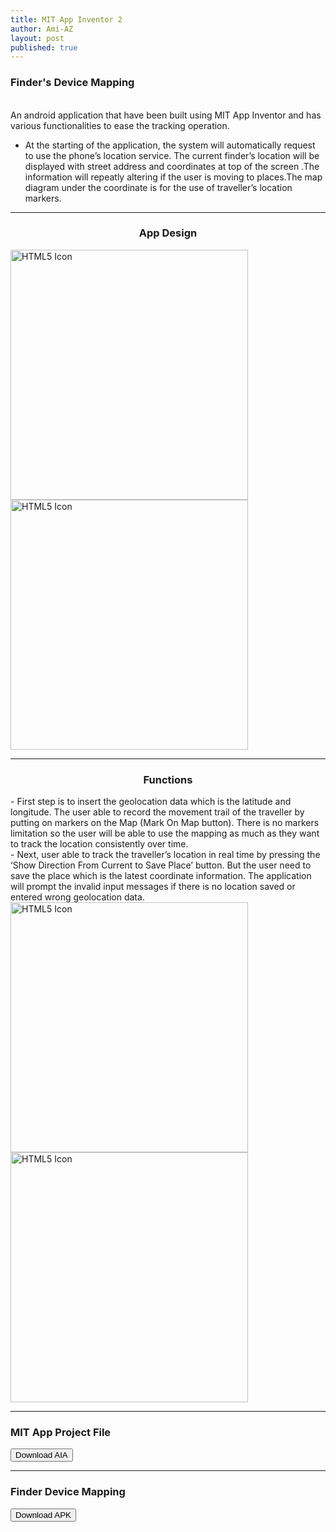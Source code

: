 ```yaml
---
title: MIT App Inventor 2
author: Ami-AZ
layout: post
published: true
---
```


<h3>Finder's Device Mapping</h3>

<br>An android application that have been built using MIT App Inventor and has various functionalities to ease the tracking operation. 

- At the starting of the application, the system will automatically request to use the phone’s location service. The current finder’s location will be displayed with street address and coordinates at top of the screen .The information will repeatly altering if the user is moving to places.The map diagram under the coordinate is for the use of traveller’s location markers.
<hr />
<h3 align="center">App Design</h3>
<img src="https://ami-az.github.io/assets/images/projectapp/appmobile1.png" alt="HTML5 Icon" style="width:380px;height:400px;"> 
<img src="https://ami-az.github.io/assets/images/projectapp/appmobile2.png" alt="HTML5 Icon" style="width:380px;height:400px;"> 
<hr />
<h3 align="center">Functions</h3>
- First step is to insert the geolocation data which is the latitude and longitude. The user able to record the movement trail of the traveller by putting on markers on the Map (Mark On Map button). There is no markers limitation so the user will be able to use the mapping as much as they want to track the location consistently over time. 
<br> 
- Next, user able to track the traveller’s location in real time by pressing the ‘Show Direction From Current to Save Place’ button. But the user need to save the place which is the latest coordinate information. The application will prompt the invalid input messages if there is no location saved or entered wrong geolocation data.

<img src="https://ami-az.github.io/assets/images/projectapp/appmobile4.png" alt="HTML5 Icon" style="width:380px;height:400px;"> 
<img src="https://ami-az.github.io/assets/images/projectapp/appmobile3.png" alt="HTML5 Icon" style="width:380px;height:400px;"> 
<hr />
<h3>MIT App Project File</h3>
<button class="btn btn-success" onclick=" window.open('https://github.com/ami-az/ami-az.github.io/raw/master/assets/images/projectapp/FinderDeviceMappingV3.aia?raw=true','_blank')">Download AIA</button>
<hr />
<h3>Finder Device Mapping</h3>
<button class="btn btn-success" onclick=" window.open('https://github.com/ami-az/ami-az.github.io/blob/master/assets/images/projectapp/FinderDeviceMappingV3.apk?raw=true','_blank')">Download APK</button>
